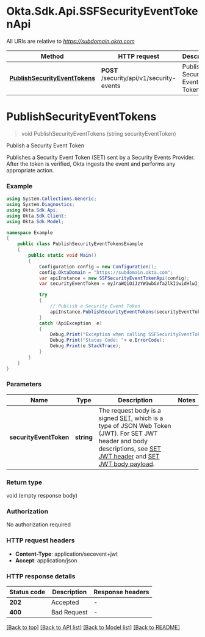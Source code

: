 # Okta.Sdk.Api.SSFSecurityEventTokenApi

All URIs are relative to *https://subdomain.okta.com*

Method | HTTP request | Description
------------- | ------------- | -------------
[**PublishSecurityEventTokens**](SSFSecurityEventTokenApi.md#publishsecurityeventtokens) | **POST** /security/api/v1/security-events | Publish a Security Event Token


<a name="publishsecurityeventtokens"></a>
# **PublishSecurityEventTokens**
> void PublishSecurityEventTokens (string securityEventToken)

Publish a Security Event Token

Publishes a Security Event Token (SET) sent by a Security Events Provider. After the token is verified, Okta ingests the event and performs any appropriate action.

### Example
```csharp
using System.Collections.Generic;
using System.Diagnostics;
using Okta.Sdk.Api;
using Okta.Sdk.Client;
using Okta.Sdk.Model;

namespace Example
{
    public class PublishSecurityEventTokensExample
    {
        public static void Main()
        {
            Configuration config = new Configuration();
            config.OktaDomain = "https://subdomain.okta.com";
            var apiInstance = new SSFSecurityEventTokenApi(config);
            var securityEventToken = eyJraWQiOiJzYW1wbGVfa2lkIiwidHlwIjoic2ZXZlbnQra ... mrtmw;  // string | The request body is a signed [SET](https://datatracker.ietf.org/doc/html/rfc8417), which is a type of JSON Web Token (JWT).  For SET JWT header and body descriptions, see [SET JWT header](/openapi/okta-management/management/tag/SSFSecurityEventToken/#tag/SSFSecurityEventToken/schema/SecurityEventTokenRequestJwtHeader) and [SET JWT body payload](/openapi/okta-management/management/tag/SSFSecurityEventToken/#tag/SSFSecurityEventToken/schema/SecurityEventTokenRequestJwtBody). 

            try
            {
                // Publish a Security Event Token
                apiInstance.PublishSecurityEventTokens(securityEventToken);
            }
            catch (ApiException  e)
            {
                Debug.Print("Exception when calling SSFSecurityEventTokenApi.PublishSecurityEventTokens: " + e.Message );
                Debug.Print("Status Code: "+ e.ErrorCode);
                Debug.Print(e.StackTrace);
            }
        }
    }
}
```

### Parameters

Name | Type | Description  | Notes
------------- | ------------- | ------------- | -------------
 **securityEventToken** | **string**| The request body is a signed [SET](https://datatracker.ietf.org/doc/html/rfc8417), which is a type of JSON Web Token (JWT).  For SET JWT header and body descriptions, see [SET JWT header](/openapi/okta-management/management/tag/SSFSecurityEventToken/#tag/SSFSecurityEventToken/schema/SecurityEventTokenRequestJwtHeader) and [SET JWT body payload](/openapi/okta-management/management/tag/SSFSecurityEventToken/#tag/SSFSecurityEventToken/schema/SecurityEventTokenRequestJwtBody).  | 

### Return type

void (empty response body)

### Authorization

No authorization required

### HTTP request headers

 - **Content-Type**: application/secevent+jwt
 - **Accept**: application/json


### HTTP response details
| Status code | Description | Response headers |
|-------------|-------------|------------------|
| **202** | Accepted |  -  |
| **400** | Bad Request |  -  |

[[Back to top]](#) [[Back to API list]](../README.md#documentation-for-api-endpoints) [[Back to Model list]](../README.md#documentation-for-models) [[Back to README]](../README.md)

